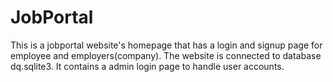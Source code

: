 # JobPortal
This is a jobportal website's homepage that has a login and signup page for employee and employers(company).
The website is connected to database dq.sqlite3.
It contains a admin login page to handle user accounts.
